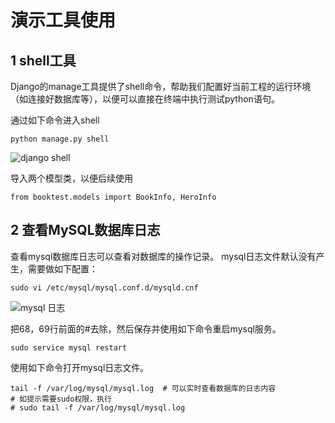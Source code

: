 # 演示工具使用
## 1 shell工具
Django的manage工具提供了shell命令，帮助我们配置好当前工程的运行环境（如连接好数据库等），以便可以直接在终端中执行测试python语句。

通过如下命令进入shell

`python manage.py shell`

![django shell](https://github.com/AH-Toby/picture/blob/master/DjangoPicture/7%E3%80%81datebase/django_shell.png)

导入两个模型类，以便后续使用

`from booktest.models import BookInfo, HeroInfo`

## 2 查看MySQL数据库日志
查看mysql数据库日志可以查看对数据库的操作记录。 mysql日志文件默认没有产生，需要做如下配置：

`sudo vi /etc/mysql/mysql.conf.d/mysqld.cnf`

![mysql 日志](https://github.com/AH-Toby/picture/blob/master/DjangoPicture/7%E3%80%81datebase/mysql_log.png)

把68，69行前面的#去除，然后保存并使用如下命令重启mysql服务。

`sudo service mysql restart`

使用如下命令打开mysql日志文件。
```
tail -f /var/log/mysql/mysql.log  # 可以实时查看数据库的日志内容
# 如提示需要sudo权限，执行
# sudo tail -f /var/log/mysql/mysql.log
```
